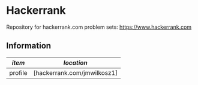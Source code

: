 # Hackerrank
Repository for hackerrank.com problem sets: https://www.hackerrank.com

Information
-----------

| *item* | *location* |
| ------ | ---------- | 
| profile | [hackerrank.com/jmwilkosz1] |


[hackerrank/jmwilkosz]: <https://www.hackerrank.com/jmwilkosz1>
